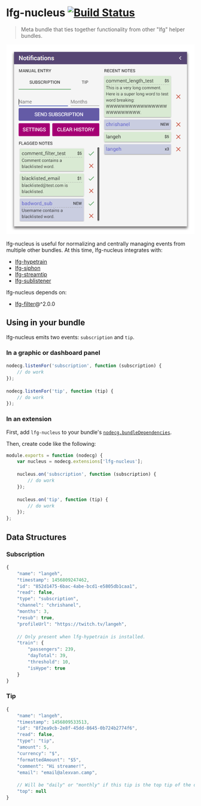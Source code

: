 # lfg-nucleus [![Build Status](https://travis-ci.org/SupportClass/lfg-nucleus.svg?branch=master)](https://travis-ci.org/SupportClass/lfg-nucleus)
> Meta bundle that ties together functionality from other "lfg" helper bundles.

<img src="screenshot.png"/>

lfg-nucleus is useful for normalizing and centrally managing events from multiple other bundles. 
At this time, lfg-nucleus integrates with:
- [lfg-hypetrain](https://github.com/SupportClass/lfg-hypetrain)
- [lfg-siphon](https://github.com/SupportClass/lfg-siphon)
- [lfg-streamtip](https://github.com/SupportClass/lfg-streamtip)
- [lfg-sublistener](https://github.com/SupportClass/lfg-sublistener)

lfg-nucleus depends on:
 - [lfg-filter](https://github.com/SupportClass/lfg-filter)@^2.0.0
 
## Using in your bundle

lfg-nucleus emits two events: `subscription` and `tip`.

### In a graphic or dashboard panel
```js
nodecg.listenFor('subscription', function (subscription) {
    // do work
});

nodecg.listenFor('tip', function (tip) {
    // do work
});
```

### In an extension
First, add `lfg-nucleus` to your bundle's [`nodecg.bundleDependencies`](http://nodecg.com/tutorial-manifest.html).

Then, create code like the following:
```js
module.exports = function (nodecg) {
    var nucleus = nodecg.extensions['lfg-nucleus'];
    
    nucleus.on('subscription', function (subscription) {
        // do work
    });
    
    nucleus.on('tip', function (tip) {
        // do work
    });
};
```

## Data Structures

### Subscription
```js
{
    "name": "langeh",
    "timestamp": 1456809247462,
    "id": "852d1475-6bac-4abe-bcd1-e5805db1caa1",
    "read": false,
    "type": "subscription",
    "channel": "chrishanel",
    "months": 3,
    "resub": true,
    "profileUrl": "https://twitch.tv/langeh",
    
    // Only present when lfg-hypetrain is installed.
    "train": {
        "passengers": 239,
        "dayTotal": 39,
        "threshold": 10,
        "isHype": true
    }
}
```

### Tip
```js
{
    "name": "langeh",
    "timestamp": 1456809533513,
    "id": "8f2ea9cb-2e8f-45dd-8645-0b724b2774f6",
    "read": false,
    "type": "tip",
    "amount": 5,
    "currency": "$",
    "formattedAmount": "$5",
    "comment": "Hi streamer!",
    "email": "email@alexvan.camp",
    
    // Will be "daily" or "monthly" if this tip is the top tip of the day or month.
    "top": null
}
```

